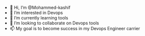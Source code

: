 - 👋 Hi, I’m @Mohammed-kashif
- 👀 I’m interested in Devops
- 🌱 I’m currently learning tools 
- 💞️ I’m looking to collaborate on Devops tools
- 📫 My goal is to become success in my Devops Engineer carrier

<!---
Mohammed-kashif/Mohammed-kashif is a ✨ special ✨ repository because its `README.md` (this file) appears on your GitHub profile.
You can click the Preview link to take a look at your changes.
--->
